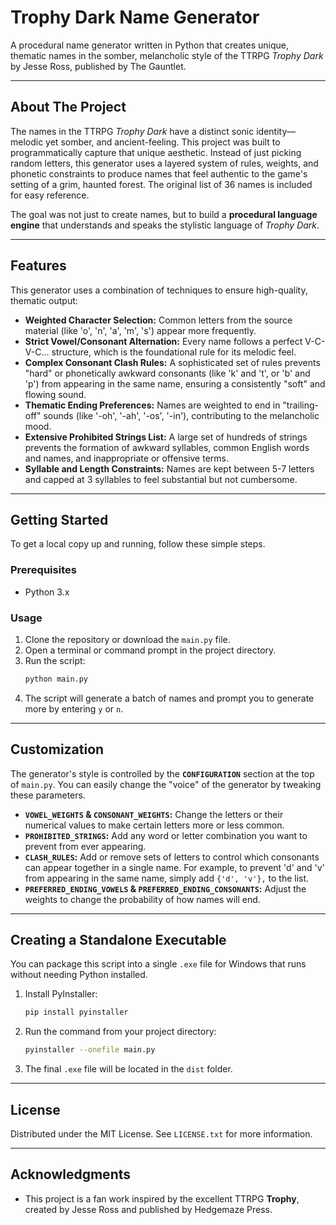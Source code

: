# Trophy Dark Name Generator

A procedural name generator written in Python that creates unique, thematic names in the somber, melancholic style of the TTRPG *Trophy Dark* by Jesse Ross, published by The Gauntlet.

---
## About The Project

The names in the TTRPG *Trophy Dark* have a distinct sonic identity—melodic yet somber, and ancient-feeling. This project was built to programmatically capture that unique aesthetic. Instead of just picking random letters, this generator uses a layered system of rules, weights, and phonetic constraints to produce names that feel authentic to the game's setting of a grim, haunted forest. The original list of 36 names is included for easy reference.

The goal was not just to create names, but to build a **procedural language engine** that understands and speaks the stylistic language of *Trophy Dark*.

---
## Features

This generator uses a combination of techniques to ensure high-quality, thematic output:

* **Weighted Character Selection:** Common letters from the source material (like 'o', 'n', 'a', 'm', 's') appear more frequently.
* **Strict Vowel/Consonant Alternation:** Every name follows a perfect V-C-V-C... structure, which is the foundational rule for its melodic feel.
* **Complex Consonant Clash Rules:** A sophisticated set of rules prevents "hard" or phonetically awkward consonants (like 'k' and 't', or 'b' and 'p') from appearing in the same name, ensuring a consistently "soft" and flowing sound.
* **Thematic Ending Preferences:** Names are weighted to end in "trailing-off" sounds (like '-oh', '-ah', '-os', '-in'), contributing to the melancholic mood.
* **Extensive Prohibited Strings List:** A large set of hundreds of strings prevents the formation of awkward syllables, common English words and names, and inappropriate or offensive terms.
* **Syllable and Length Constraints:** Names are kept between 5-7 letters and capped at 3 syllables to feel substantial but not cumbersome.

---
## Getting Started

To get a local copy up and running, follow these simple steps.

### Prerequisites

* Python 3.x

### Usage

1.  Clone the repository or download the `main.py` file.
2.  Open a terminal or command prompt in the project directory.
3.  Run the script:
    ```sh
    python main.py
    ```
4.  The script will generate a batch of names and prompt you to generate more by entering `y` or `n`.

---
## Customization

The generator's style is controlled by the **`CONFIGURATION`** section at the top of `main.py`. You can easily change the "voice" of the generator by tweaking these parameters.

* **`VOWEL_WEIGHTS` & `CONSONANT_WEIGHTS`:** Change the letters or their numerical values to make certain letters more or less common.
* **`PROHIBITED_STRINGS`:** Add any word or letter combination you want to prevent from ever appearing.
* **`CLASH_RULES`:** Add or remove sets of letters to control which consonants can appear together in a single name. For example, to prevent 'd' and 'v' from appearing in the same name, simply add `{'d', 'v'},` to the list.
* **`PREFERRED_ENDING_VOWELS` & `PREFERRED_ENDING_CONSONANTS`:** Adjust the weights to change the probability of how names will end.

---
## Creating a Standalone Executable

You can package this script into a single `.exe` file for Windows that runs without needing Python installed.

1.  Install PyInstaller:
    ```sh
    pip install pyinstaller
    ```
2.  Run the command from your project directory:
    ```sh
    pyinstaller --onefile main.py
    ```
3.  The final `.exe` file will be located in the `dist` folder.

---
## License

Distributed under the MIT License. See `LICENSE.txt` for more information.

---
## Acknowledgments

* This project is a fan work inspired by the excellent TTRPG **Trophy**, created by Jesse Ross and published by Hedgemaze Press.

